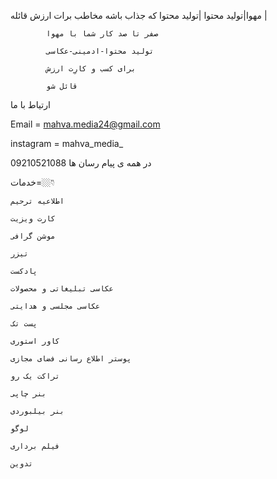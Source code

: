 مهوا|تولید محتوا
            |تولید محتوا که جذاب باشه مخاطب برات ارزش قائله |
            
            صفر تا صد کار شما با مهوا 
            
            تولید محتوا-ادمینی-عکاسی
            
            برای کسب و کارِت ارزش
            
            قائل شو
             

ارتیاط با ما



 Email  =  mahva.media24@gmail.com
 
 

 
 instagram   =  mahva_media_
  

09210521088
در همه ی پیام رسان ها

خدمات=👇🏼

    اطلاعیه ترحیم 

    کارت ویزیت 

    موشن گرافی 

    تیزر 

    پادکست 

    عکاسی تبلیغاتی و محصولات 

    عکاسی مجلسی و هدایتی 

    پست تک 

    کاور استوری 

    پوستر اطلاع رسانی فضای مجازی 

    تراکت یک رو 

    بنر چاپی 

    بنر بیلبوردی 

    لوگو 

    فیلم برداری 

    تدوین 
    

